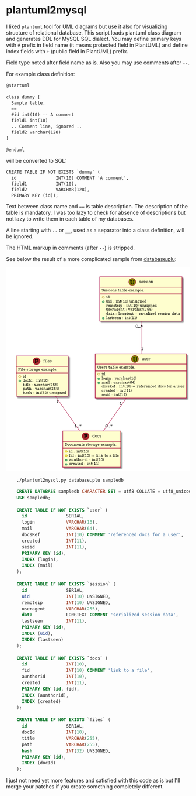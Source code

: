 # plantuml2mysql

I liked `plantuml` tool for UML diagrams but use it
also for visualizing structure of relational database.
This script loads plantuml class diagram and generates
DDL for MySQL SQL dialect. You may define primary keys
with `#` prefix in field name (it means protected field
in PlantUML) and define index fields with `+` (public field
in PlantUML) prefix.

Field type noted after field name as is. Also you may
use comments after `--`.

For example class definition:

    @startuml

    class dummy {
      Sample table.
      ==
      #id int(10) -- A comment
      field1 int(10)
      .. Comment line, ignored ..
      field2 varchar(128)
    }

    @enduml

will be converted to SQL:

    CREATE TABLE IF NOT EXISTS `dummy` (
      id               INT(10) COMMENT 'A comment',
      field1           INT(10),
      field2           VARCHAR(128),
      PRIMARY KEY (id));

Text between class name and `==` is table description.
The description of the table is mandatory.
I was too lazy to check for absence of descriptions but
not lazy to write them in each table of my databases.

A line starting with `..` or `__`, used as a separator
into a class definition, will be ignored.

The HTML markup in comments (after `--`) is stripped.

See below the result of a more complicated sample from [database.plu](database.plu):

![database.png](database.png)

```bash
    ./plantuml2mysql.py database.plu sampledb
```

```sql
    CREATE DATABASE sampledb CHARACTER SET = utf8 COLLATE = utf8_unicode_ci;
    USE sampledb;                                                           
                                                                            
    CREATE TABLE IF NOT EXISTS `user` (                                       
      id               SERIAL,                                              
      login            VARCHAR(16),                                         
      mail             VARCHAR(64),                                         
      docsRef          INT(10) COMMENT 'referenced docs for a user',        
      created          INT(11),                                             
      sesid            INT(11),                                             
      PRIMARY KEY (id),                                                     
      INDEX (login),                                                        
      INDEX (mail)                                                          
    );                                                                      
                                                                            
    CREATE TABLE IF NOT EXISTS `session` (                                    
      id               SERIAL,                                              
      uid              INT(10) UNSIGNED,                                    
      remoteip         INT(10) UNSIGNED,                                    
      useragent        VARCHAR(255),                                        
      data             LONGTEXT COMMENT 'serialized session data',          
      lastseen         INT(11),                                             
      PRIMARY KEY (id),                                                     
      INDEX (uid),                                                          
      INDEX (lastseen)                                                      
    );                                                                      
                                                                            
    CREATE TABLE IF NOT EXISTS `docs` (                                       
      id               INT(10),                                             
      fid              INT(10) COMMENT 'link to a file',                    
      aunthorid        INT(10),                                             
      created          INT(11),                                             
      PRIMARY KEY (id, fid),                                                
      INDEX (aunthorid),                                                    
      INDEX (created)                                                       
    );                                                                      
                                                                            
    CREATE TABLE IF NOT EXISTS `files` (                                      
      id               SERIAL,                                              
      docId            INT(10),                                             
      title            VARCHAR(255),                                        
      path             VARCHAR(255),                                        
      hash             INT(32) UNSIGNED,                                    
      PRIMARY KEY (id),                                                     
      INDEX (docId)                                                         
    );                                                                      
```

I just not need yet more features and satisfied with this code as is
but I'll merge your patches if you create something completely different.


